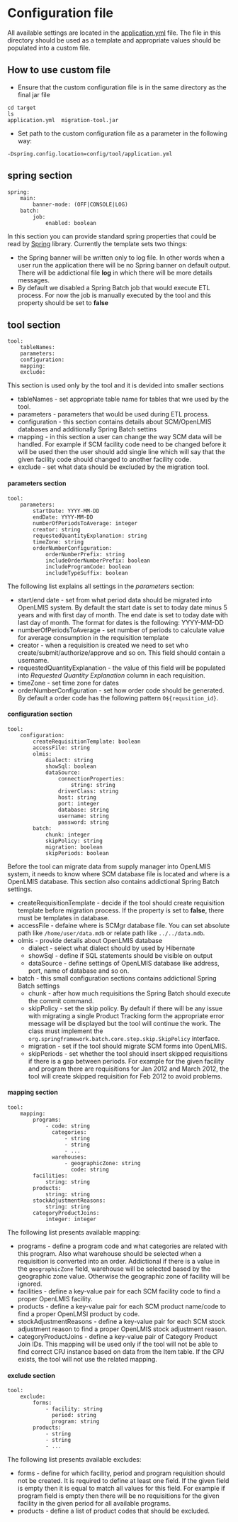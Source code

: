 # Configuration file
All available settings are located in the [application.yml](application.yml) file. The file in this directory should be used as a template and appropriate values should be populated into a custom file.

## How to use custom file
* Ensure that the custom configuration file is in the same directory as the final jar file
```
cd target
ls
application.yml  migration-tool.jar
```
* Set path to the custom configuration file as a parameter in the following way:
```
-Dspring.config.location=config/tool/application.yml
```
## spring section
```
spring:
    main:
        banner-mode: (OFF|CONSOLE|LOG)
    batch:
        job:
            enabled: boolean
```
In this section you can provide standard spring properties that could be read by [Spring](https://spring.io/) library. Currently the template sets two things:
* the Spring banner will be written only to log file. In other words when a user run the application there will be no Spring banner on default output. There will be addictional file **log** in which there will be more details messages.
* By default we disabled a Spring Batch job that would execute ETL process. For now the job is manually executed by the tool and this property should be set to **false**
## tool section
```
tool:
    tableNames:
    parameters:
    configuration:
    mapping:
    exclude:
```
This section is used only by the tool and it is devided into smaller sections
* tableNames - set appropriate table name for tables that wre used by the tool.
* parameters - parameters that would be used during ETL process.
* configuration - this section contains details about SCM/OpenLMIS databases and additionally Spring Batch settins
* mapping - in this section a user can change the way SCM data will be handled. For example if SCM facility code need to be changed before it will be used then the user should add single line which will say that the given facility code should changed to another facility code.
* exclude - set what data should be excluded by the migration tool.

#### parameters section
```
tool:
    parameters:
        startDate: YYYY-MM-DD
        endDate: YYYY-MM-DD
        numberOfPeriodsToAverage: integer
        creator: string
        requestedQuantityExplanation: string
        timeZone: string
        orderNumberConfiguration:
            orderNumberPrefix: string
            includeOrderNumberPrefix: boolean
            includeProgramCode: boolean
            includeTypeSuffix: boolean
```
The following list explains all settings in the *parameters* section:
* start/end date - set from what period data should be migrated into OpenLMIS system. By default the start date is set to today date minus 5 years and with first day of month. The end date is set to today date with last day of month. The format for dates is the following: YYYY-MM-DD
* numberOfPeriodsToAverage - set number of periods to calculate value for average consumption in the requisition template
* creator - when a requisition is created we need to set who create/submit/authorize/approve and so on. This field should contain a username.
* requestedQuantityExplanation - the value of this field will be populated into *Requested Quantity Explanation* column in each requisition.
* timeZone - set time zone for dates
* orderNumberConfiguration - set how order code should be generated. By default a order code has the following pattern ```O${requsition_id}```.

#### configuration section
```
tool:
    configuration:
        createRequisitionTemplate: boolean
        accessFile: string
        olmis:
            dialect: string
            showSql: boolean
            dataSource:
                connectionProperties:
                    string: string
                driverClass: string
                host: string
                port: integer
                database: string
                username: string
                password: string
        batch:
            chunk: integer
            skipPolicy: string
            migration: boolean
            skipPeriods: boolean
```
Before the tool can migrate data from supply manager into OpenLMIS system, it needs to know where SCM database file is located and where is a OpenLMIS database. This section also contains addictional Spring Batch settings.

* createRequisitionTemplate - decide if the tool should create requisition template before migration process. If the property is set to **false**, there must be templates in database.
* accessFile - defaine where is SCMgr database file. You can set absolute path like ```/home/user/data.mdb``` or relate path like ```../../data.mdb```.
* olmis - provide details about OpenLMIS database
  * dialect - select what dialect should by used by Hibernate
  * showSql - define if SQL statements should be visible on output
  * dataSource - define settings of OpenLMIS database like address, port, name of database and so on.
* batch - this small configuration sections contains addictional Spring Batch settings
  * chunk - after how much requisitions the Spring Batch should execute the commit command.
  * skipPolicy - set the skip policy. By default if there will be any issue with migrating a single Product Tracking form the appropriate error message will be displayed but the tool will continue the work. The class must implement the ```org.springframework.batch.core.step.skip.SkipPolicy``` interface.
  * migration - set if the tool should migrate SCM forms into OpenLMIS.
  * skipPeriods - set whether the tool should insert skipped requisitions if there is a gap between periods. For example for the given facility and program there are requisitions for Jan 2012 and March 2012, the tool will create skipped requisition for Feb 2012 to avoid problems.
  
#### mapping section
```
tool:
    mapping:
        programs:
            - code: string
              categories:
                  - string
                  - string
                  - ...
              warehouses:
                  - geographicZone: string
                    code: string
        facilities:
            string: string
        products:
            string: string
        stockAdjustmentReasons:
            string: string
        categoryProductJoins:
            integer: integer
```
The following list presents available mapping:

* programs - define a program code and what categories are related with this program. Also what warehouse should be selected when a requisition is converted into an order. Addictional if there is a value in the ```geographicZone``` field, warehouse will be selected based by the geographic zone value. Otherwise the geographic zone of facility will be ignored.
* facilities - define a key-value pair for each SCM facility code to find a proper OpenLMIS facility.
* products - define a key-value pair for each SCM product name/code to find a proper OpenLMSI product by code.
* stockAdjustmentReasons - define a key-value pair for each SCM stock adjustment reason to find a proper OpenLMIS stock adjustment reason.
* categoryProductJoins - define a key-value pair of Category Product Join IDs. This mapping will be used only if the tool will not be able to find correct CPJ instance based on data from the Item table. If the CPJ exists, the tool will not use the related mapping.

#### exclude section
```
tool:
    exclude:
        forms:
            - facility: string
              period: string
              program: string
        products:
            - string
            - string
            - ...
```
The following list presents available excludes:

* forms - define for which facility, period and program requisition should not be created. It is required to define at least one field. If the given field is empty then it is equal to match all values for this field. For example if program field is empty then there will be no requisitions for the given facility in the given period for all available programs.
* products - define a list of product codes that should be excluded.
